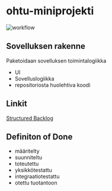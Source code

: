 # ohtu-miniprojekti

![workflow](https://github.com/aitoAarni/ohtu-miniprojekti/actions/workflows/main.yml/badge.svg)

## Sovelluksen rakenne
Paketoidaan sovelluksen toimintalogiikka
- UI
- Sovelluslogiikka
- repositoriosta huolehtiva koodi

## Linkit


[Structured Backlog](https://docs.google.com/spreadsheets/d/1XYFtrZ4NT5crDIYqlv-1CX1kRro6Nn1QrsbifLbLkDY/edit?usp=sharing)

## Definiton of Done
- määritelty
- suunniteltu
- toteutettu
- yksikkötestattu
- integraatiotestattu
- otettu tuotantoon
